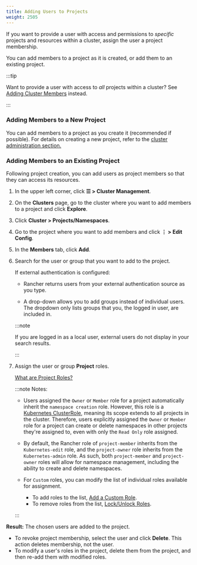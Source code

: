 ```yaml
---
title: Adding Users to Projects
weight: 2505
---
```


If you want to provide a user with access and permissions to _specific_ projects and resources within a cluster, assign the user a project membership.

You can add members to a project as it is created, or add them to an existing project.

:::tip

Want to provide a user with access to _all_ projects within a cluster? See [Adding Cluster Members](../authentication-permissions-and-global-configuration/manage-role-based-access-control-rbac/cluster-and-project-roles.md) instead.

:::

### Adding Members to a New Project

You can add members to a project as you create it (recommended if possible). For details on creating a new project, refer to the [cluster administration section.](../manage-clusters/projects-and-namespaces.md)

### Adding Members to an Existing Project

Following project creation, you can add users as project members so that they can access its resources.

1. In the upper left corner, click **☰ > Cluster Management**.
1. On the **Clusters** page, go to the cluster where you want to add members to a project and click **Explore**.
1. Click **Cluster > Projects/Namespaces**.
1. Go to the project where you want to add members and click **⋮ > Edit Config**.
1. In the **Members** tab, click **Add**.
1. Search for the user or group that you want to add to the project.

 	If external authentication is configured:

	-  Rancher returns users from your external authentication source as you type.  

	- A drop-down allows you to add groups instead of individual users. The dropdown only lists groups that you, the logged in user, are included in.

	:::note
    
    If you are logged in as a local user, external users do not display in your search results.

    :::

1. Assign the user or group **Project** roles.  

	[What are Project Roles?](../authentication-permissions-and-global-configuration/manage-role-based-access-control-rbac/cluster-and-project-roles.md)

    :::note Notes:
    
    - Users assigned the `Owner` or `Member` role for a project automatically inherit the `namespace creation` role. However, this role is a [Kubernetes ClusterRole](https://kubernetes.io/docs/reference/access-authn-authz/rbac/#role-and-clusterrole), meaning its scope extends to all projects in the cluster. Therefore, users explicitly assigned the `Owner` or `Member` role for a project can create or delete namespaces in other projects they're assigned to, even with only the `Read Only` role assigned.
    
    - By default, the Rancher role of `project-member` inherits from the `Kubernetes-edit` role, and the `project-owner` role inherits from the `Kubernetes-admin` role. As such, both `project-member` and `project-owner` roles will allow for namespace management, including the ability to create and delete namespaces. 
    
    - For `Custom` roles, you can modify the list of individual roles available for assignment.
    
        - To add roles to the list, [Add a Custom Role](../authentication-permissions-and-global-configuration/manage-role-based-access-control-rbac/custom-roles.md).
        - To remove roles from the list, [Lock/Unlock Roles](../authentication-permissions-and-global-configuration/manage-role-based-access-control-rbac/locked-roles.md).

    :::
    
**Result:** The chosen users are added to the project.

- To revoke project membership, select the user and click **Delete**. This action deletes membership, not the user.
- To modify a user's roles in the project, delete them from the project, and then re-add them with modified roles.